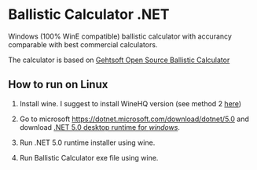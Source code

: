 # Ballistic Calculator .NET

Windows (100% WinE compatible) ballistic calculator with accurancy comparable with best commercial calculators.

The calculator is based on [Gehtsoft Open Source Ballistic Calculator](https://github.com/gehtsoft-usa/BallisticCalculator1)

## How to run on Linux

1) Install wine. I suggest to install WineHQ version (see method 2 [here](https://linuxconfig.org/install-wine-on-ubuntu-20-04-focal-fossa-linux))

2) Go to microsoft https://dotnet.microsoft.com/download/dotnet/5.0 and download [.NET 5.0 desktop runtime for *windows*](https://dotnet.microsoft.com/download/dotnet/thank-you/runtime-5.0.6-windows-x64-installer).

3) Run .NET 5.0 runtime installer using wine.

4) Run Ballistic Calculator exe file using wine.




